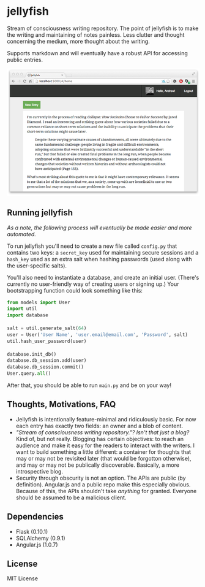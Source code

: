 # jellyfish

Stream of consciousness writing repository. The point of jellyfish is to make the writing and maintaining of notes painless. Less clutter and thought concerning the medium, more thought about the writing.

Supports markdown and will eventually have a robust API for accessing public entries.

![Home screen](static/img/screenshots/home.png)

## Running jellyfish

*As a note, the following process will eventually be made easier and more automated.*

To run jellyfish you'll need to create a new file called `config.py` that contains two keys: a `secret_key` used for maintaining secure sessions and a `hash_key` used as an extra salt when hashing passwords (used along with the user-specific salts).

You'll also need to instantiate a database, and create an initial user. (There's currently no user-friendly way of creating users or signing up.)  Your bootstrapping function could look something like this:

```python
from models import User
import util
import database

salt = util.generate_salt(64)
user = User('User Name', 'user.email@email.com', 'Password', salt)
util.hash_user_password(user)

database.init_db()
database.db_session.add(user)
database.db_session.commit()
User.query.all()
```

After that, you should be able to run `main.py` and be on your way!

## Thoughts, Motivations, FAQ

+ Jellyfish is intentionally feature-minimal and ridiculously basic. For now each entry has exactly two fields: an owner and a blob of content.
+ *"Stream of consciousness writing repository."? Isn't that just a blog?* Kind of, but not really. Blogging has certain objectives: to reach an audience and make it easy for the readers to interact with the writers. I want to build something a little different: a container for thoughts that may or may not be revisited later (that would be forgotton otherwise), and may or may not be publically discoverable. Basically, a more introspective blog.
+ Security through obscurity is not an option. The APIs are public (by definition). Angular.js and a public repo make this especially obvious. Because of this, the APIs shouldn't take *anything* for granted. Everyone should be assumed to be a malicious client. 

## Dependencies
+ Flask (0.10.1)
+ SQLAlchemy (0.9.1)
+ Angular.js (1.0.7)

## License

MIT License


